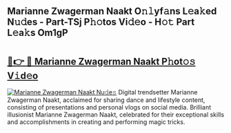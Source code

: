 ## Marianne Zwagerman Naakt O𝚗𝚕yf𝚊ns L𝚎a𝚔ed N𝚞𝚍es - Part-TSj P𝚑𝚘tos Vi𝚍𝚎o - H𝚘𝚝 Part L𝚎a𝚔s Om1gP

# <h2><a href="http://kfbm07z.oniu.top/?m=Marianne+Zwagerman+Naakt">🔗👉 🔴 Marianne Zwagerman Naakt P𝚑ot𝚘𝚜 V𝚒d𝚎o</a></h2>

[![Marianne Zwagerman Naakt Nu𝚍e𝚜](https://i.imgur.com/0qMVB7G.gif)](http://kfbm07z.oniu.top/?m=Marianne+Zwagerman+Naakt)
Digital trendsetter Marianne Zwagerman Naakt, acclaimed for sharing dance and lifestyle content, consisting of presentations and personal vlogs on social media. Brilliant illusionist Marianne Zwagerman Naakt, celebrated for their exceptional skills and accomplishments in creating and performing magic tricks.  
